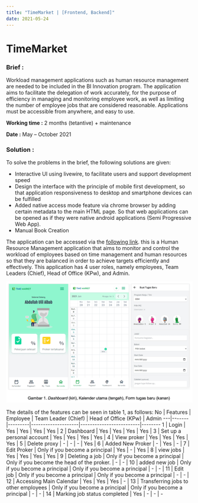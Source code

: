```yaml
---
title: "TimeMarket | [Frontend, Backend]"
date: 2021-05-24
---
```


# TimeMarket

### Brief :
Workload management applications such as human resource management are needed to be included in the BI Innovation program. The application aims to facilitate the delegation of work accurately, for the purpose of efficiency in managing and monitoring employee work, as well as limiting the number of employee jobs that are considered reasonable.
Applications must be accessible from anywhere, and easy to use.

**Working time :** 2 months (tetantive) + maintenance

**Date :** May – October 2021

### Solution :
To solve the problems in the brief, the following solutions are given:
- Interactive UI using livewire, to facilitate users and support development speed
- Design the interface with the principle of mobile first development, so that application responsiveness to desktop and smartphone devices can be fulfilled
- Added native access mode feature via chrome browser by adding certain metadata to the main HTML page. So that web applications can be opened as if they were native android applications (Semi Progressive Web App).
- Manual Book Creation

The application can be accessed via the [following link](https://timemarket.enter.id). this is a Human Resource Management application that aims to monitor and control the workload of employees based on time management and human resources so that they are balanced in order to achieve targets efficiently and effectively. This application has 4 user roles, namely employees, Team Leaders (Chief), Head of Office (KPw), and Admin.

![/projects/timemarket.png](/projects/timemarket.png)

The details of the features can be seen in table 1, as follows:
No | Features | Employee | Team Leader (Chief) | Head of Office (KPw) | Admin
---|-------|---------|--------------------|-------------------------|--------
1 | Login | Yes | Yes | Yes | Yes | 
2 | Dashboard | Yes | Yes | Yes | Yes | 
3 | Set up a personal account | Yes | Yes | Yes | Yes |
4 | View proker | Yes | Yes | Yes | Yes |
5 | Delete proxy | - | - | - | Yes |
6 | Added New Proker | - | Yes | - |
7 | Edit Proker | Only if you become a principal | Yes | - | Yes |
8 | view jobs | Yes | Yes | Yes | Yes |
9 | Deleting a job | Only if you become a principal | Only if you become the head of the proker. | - | - |
10 | added new job | Only if you become a principal | Only if you become a principal | - | - |
11 | Edit job | Only if you become a principal | Only if you become a principal | - | - |
12 | Accessing Main Calendar | Yes | Yes | Yes | - |
13 | Transferring jobs to other employees | Only if you become a principal | Only if you become a principal | - | - |
14 | Marking job status completed | Yes | - | - | -
